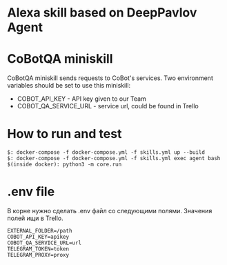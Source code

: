 # Alexa skill based on DeepPavlov Agent

CoBotQA miniskill
========================
CoBotQA miniskill sends requests to CoBot's services. Two environment variables
should be set to use this miniskill:
 * COBOT_API_KEY - API key given to our Team
 * COBOT_QA_SERVICE_URL - service url, could be found in Trello

How to run and test
=======================

```
$: docker-compose -f docker-compose.yml -f skills.yml up --build
$: docker-compose -f docker-compose.yml -f skills.yml exec agent bash
$(inside docker): python3 -m core.run
```


.env file
=======================

В корне нужно сделать .env файл со следующими полями. Значения полей ищи в Trello.

```
EXTERNAL_FOLDER=/path
COBOT_API_KEY=apikey
COBOT_QA_SERVICE_URL=url
TELEGRAM_TOKEN=token
TELEGRAM_PROXY=proxy

```
